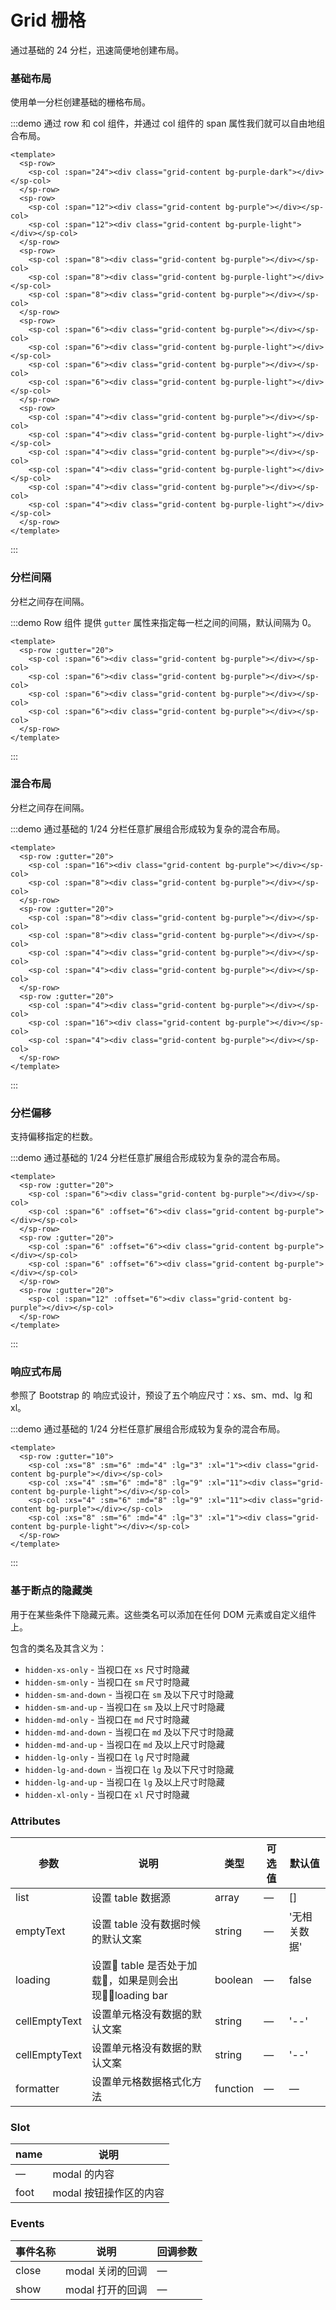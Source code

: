 # Grid 栅格
通过基础的 24 分栏，迅速简便地创建布局。

### 基础布局
使用单一分栏创建基础的栅格布局。

:::demo 通过 row 和 col 组件，并通过 col 组件的 span 属性我们就可以自由地组合布局。
```vue
<template>
  <sp-row>
    <sp-col :span="24"><div class="grid-content bg-purple-dark"></div></sp-col>
  </sp-row>
  <sp-row>
    <sp-col :span="12"><div class="grid-content bg-purple"></div></sp-col>
    <sp-col :span="12"><div class="grid-content bg-purple-light"></div></sp-col>
  </sp-row>
  <sp-row>
    <sp-col :span="8"><div class="grid-content bg-purple"></div></sp-col>
    <sp-col :span="8"><div class="grid-content bg-purple-light"></div></sp-col>
    <sp-col :span="8"><div class="grid-content bg-purple"></div></sp-col>
  </sp-row>
  <sp-row>
    <sp-col :span="6"><div class="grid-content bg-purple"></div></sp-col>
    <sp-col :span="6"><div class="grid-content bg-purple-light"></div></sp-col>
    <sp-col :span="6"><div class="grid-content bg-purple"></div></sp-col>
    <sp-col :span="6"><div class="grid-content bg-purple-light"></div></sp-col>
  </sp-row>
  <sp-row>
    <sp-col :span="4"><div class="grid-content bg-purple"></div></sp-col>
    <sp-col :span="4"><div class="grid-content bg-purple-light"></div></sp-col>
    <sp-col :span="4"><div class="grid-content bg-purple"></div></sp-col>
    <sp-col :span="4"><div class="grid-content bg-purple-light"></div></sp-col>
    <sp-col :span="4"><div class="grid-content bg-purple"></div></sp-col>
    <sp-col :span="4"><div class="grid-content bg-purple-light"></div></sp-col>
  </sp-row>
</template>
```
:::

### 分栏间隔
分栏之间存在间隔。

:::demo Row 组件 提供 `gutter` 属性来指定每一栏之间的间隔，默认间隔为 0。
```vue
<template>
  <sp-row :gutter="20">
    <sp-col :span="6"><div class="grid-content bg-purple"></div></sp-col>
    <sp-col :span="6"><div class="grid-content bg-purple"></div></sp-col>
    <sp-col :span="6"><div class="grid-content bg-purple"></div></sp-col>
    <sp-col :span="6"><div class="grid-content bg-purple"></div></sp-col>
  </sp-row>
</template>
```
:::

### 混合布局
分栏之间存在间隔。

:::demo 通过基础的 1/24 分栏任意扩展组合形成较为复杂的混合布局。
```vue
<template>
  <sp-row :gutter="20">
    <sp-col :span="16"><div class="grid-content bg-purple"></div></sp-col>
    <sp-col :span="8"><div class="grid-content bg-purple"></div></sp-col>
  </sp-row>
  <sp-row :gutter="20">
    <sp-col :span="8"><div class="grid-content bg-purple"></div></sp-col>
    <sp-col :span="8"><div class="grid-content bg-purple"></div></sp-col>
    <sp-col :span="4"><div class="grid-content bg-purple"></div></sp-col>
    <sp-col :span="4"><div class="grid-content bg-purple"></div></sp-col>
  </sp-row>
  <sp-row :gutter="20">
    <sp-col :span="4"><div class="grid-content bg-purple"></div></sp-col>
    <sp-col :span="16"><div class="grid-content bg-purple"></div></sp-col>
    <sp-col :span="4"><div class="grid-content bg-purple"></div></sp-col>
  </sp-row>
</template>
```
:::

### 分栏偏移
支持偏移指定的栏数。

:::demo 通过基础的 1/24 分栏任意扩展组合形成较为复杂的混合布局。
```vue
<template>
  <sp-row :gutter="20">
    <sp-col :span="6"><div class="grid-content bg-purple"></div></sp-col>
    <sp-col :span="6" :offset="6"><div class="grid-content bg-purple"></div></sp-col>
  </sp-row>
  <sp-row :gutter="20">
    <sp-col :span="6" :offset="6"><div class="grid-content bg-purple"></div></sp-col>
    <sp-col :span="6" :offset="6"><div class="grid-content bg-purple"></div></sp-col>
  </sp-row>
  <sp-row :gutter="20">
    <sp-col :span="12" :offset="6"><div class="grid-content bg-purple"></div></sp-col>
  </sp-row>
</template>
```
:::

### 响应式布局
参照了 Bootstrap 的 响应式设计，预设了五个响应尺寸：xs、sm、md、lg 和 xl。

:::demo 通过基础的 1/24 分栏任意扩展组合形成较为复杂的混合布局。
```vue
<template>
  <sp-row :gutter="10">
    <sp-col :xs="8" :sm="6" :md="4" :lg="3" :xl="1"><div class="grid-content bg-purple"></div></sp-col>
    <sp-col :xs="4" :sm="6" :md="8" :lg="9" :xl="11"><div class="grid-content bg-purple-light"></div></sp-col>
    <sp-col :xs="4" :sm="6" :md="8" :lg="9" :xl="11"><div class="grid-content bg-purple"></div></sp-col>
    <sp-col :xs="8" :sm="6" :md="4" :lg="3" :xl="1"><div class="grid-content bg-purple-light"></div></sp-col>
  </sp-row>
</template>
```
:::

### 基于断点的隐藏类
用于在某些条件下隐藏元素。这些类名可以添加在任何 DOM 元素或自定义组件上。

包含的类名及其含义为：
- `hidden-xs-only` - 当视口在 `xs` 尺寸时隐藏
- `hidden-sm-only` - 当视口在 `sm` 尺寸时隐藏
- `hidden-sm-and-down` - 当视口在 `sm` 及以下尺寸时隐藏
- `hidden-sm-and-up` - 当视口在 `sm` 及以上尺寸时隐藏
- `hidden-md-only` - 当视口在 `md` 尺寸时隐藏
- `hidden-md-and-down` - 当视口在 `md` 及以下尺寸时隐藏
- `hidden-md-and-up` - 当视口在 `md` 及以上尺寸时隐藏
- `hidden-lg-only` - 当视口在 `lg` 尺寸时隐藏
- `hidden-lg-and-down` - 当视口在 `lg` 及以下尺寸时隐藏
- `hidden-lg-and-up` - 当视口在 `lg` 及以上尺寸时隐藏
- `hidden-xl-only` - 当视口在 `xl` 尺寸时隐藏


### Attributes
| 参数      | 说明    | 类型      | 可选值       | 默认值   |
|---------- |-------- |---------- |-------------  |-------- |
| list | 设置 table 数据源 | array | — | [] |
| emptyText | 设置 table 没有数据时候的默认文案| string | — | '无相关数据' |
| loading | 设置 table 是否处于加载，如果是则会出现loading bar | boolean | — | false |
| cellEmptyText | 设置单元格没有数据的默认文案 | string | — | '--' |
| cellEmptyText | 设置单元格没有数据的默认文案 | string | — | '--' |
| formatter | 设置单元格数据格式化方法 | function | — | — |

### Slot
| name | 说明 |
|------|--------|
| — | modal 的内容 |
| foot | modal 按钮操作区的内容 |

### Events
| 事件名称      | 说明    | 回调参数      |
|---------- |-------- |---------- |
| close  | modal 关闭的回调 | — |
| show  | modal 打开的回调 | — |

<script>
export default{
  data(){
    return {
      type: 'primary'
    }
  }
}
</script>

<style>
  .sp-row {
    margin-bottom: 20px;
    &:last-child {
      margin-bottom: 0;
    }
  }
  .sp-col {
    border-radius: 4px;
  }
  .bg-purple-dark {
    background: #99a9bf;
  }
  .bg-purple {
    background: #d3dce6;
  }
  .bg-purple-light {
    background: #e5e9f2;
  }
  .grid-content {
    border-radius: 4px;
    min-height: 36px;
  }
  .row-bg {
    padding: 10px 0;
    background-color: #f9fafc;
  }
</style>